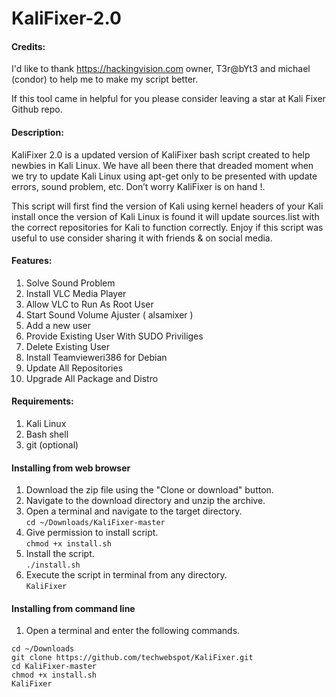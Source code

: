 # KaliFixer-2.0


#### Credits:

I'd like to thank https://hackingvision.com owner, T3r@bYt3 and michael (condor) to help me to make my script better.

If this tool came in helpful for you please consider leaving a star at Kali Fixer Github repo.

#### Description:
KaliFixer 2.0 is a updated version of KaliFixer bash script  created to help newbies in Kali Linux. We have all been there that dreaded moment when we try to update Kali Linux using apt-get only to be presented with update errors, sound problem, etc. Don’t worry KaliFixer is on hand !.  

This script will first find the version of Kali using kernel headers of your Kali install once the version of Kali Linux is found it will update sources.list with the correct repositories for Kali to function correctly. Enjoy if this script was useful to use consider sharing it with friends & on social media.  

#### Features:
1. Solve Sound Problem 
2. Install VLC Media Player
3. Allow VLC to Run As Root User
4. Start Sound Volume Ajuster ( alsamixer )
5. Add a new user
6. Provide Existing User With SUDO Priviliges
7. Delete Existing User
8. Install Teamvieweri386 for Debian
9. Update All Repositories
10. Upgrade All Package and Distro

#### Requirements:
1. Kali Linux
2. Bash shell
3. git (optional)

#### Installing from web browser  
1. Download the zip file using the "Clone or download" button.
2. Navigate to the download directory and unzip the archive.
3. Open a terminal and navigate to the target directory.  
`cd ~/Downloads/KaliFixer-master`
4. Give permission to install script.  
`chmod +x install.sh`
5. Install the script.  
`./install.sh`
6. Execute the script in terminal from any directory.  
`KaliFixer`

#### Installing from command line
1. Open a terminal and enter the following commands.  
```
cd ~/Downloads
git clone https://github.com/techwebspot/KaliFixer.git
cd KaliFixer-master
chmod +x install.sh
KaliFixer
```
